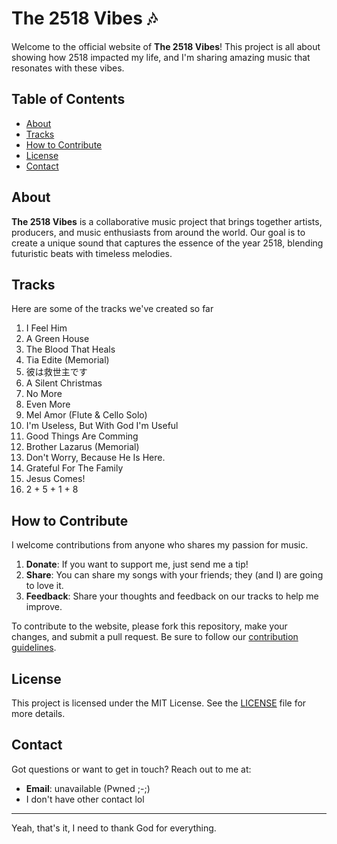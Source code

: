 # The 2518 Vibes 🎶

Welcome to the official website of **The 2518 Vibes**! This project is all about showing how 2518 impacted my life, and I'm sharing amazing music that resonates with these vibes.

## Table of Contents
- [About](#about)
- [Tracks](#tracks)
- [How to Contribute](#how-to-contribute)
- [License](#license)
- [Contact](#contact)

## About
**The 2518 Vibes** is a collaborative music project that brings together artists, producers, and music enthusiasts from around the world. Our goal is to create a unique sound that captures the essence of the year 2518, blending futuristic beats with timeless melodies.

## Tracks
Here are some of the tracks we've created so far
1. I Feel Him
2. A Green House
3. The Blood That Heals
4. Tia Edite (Memorial)
5. 彼は救世主です
6. A Silent Christmas
7. No More
8. Even More
9. Mel Amor (Flute & Cello Solo)
10. I'm Useless, But With God I'm Useful
11. Good Things Are Comming
12. Brother Lazarus (Memorial)
13. Don't Worry, Because He Is Here.
14. Grateful For The Family
15. Jesus Comes!
16. 2 + 5 + 1 + 8

## How to Contribute
I welcome contributions from anyone who shares my passion for music.
1. **Donate**: If you want to support me, just send me a tip!
2. **Share**: You can share my songs with your friends; they (and I) are going to love it.
3. **Feedback**: Share your thoughts and feedback on our tracks to help me improve.

To contribute to the website, please fork this repository, make your changes, and submit a pull request. Be sure to follow our [contribution guidelines](CONTRIBUTING.md).

## License
This project is licensed under the MIT License. See the [LICENSE](LICENSE) file for more details.

## Contact
Got questions or want to get in touch? Reach out to me at:
- **Email**: unavailable (Pwned ;-;)
- I don't have other contact lol
---

Yeah, that's it, I need to thank God for everything.
